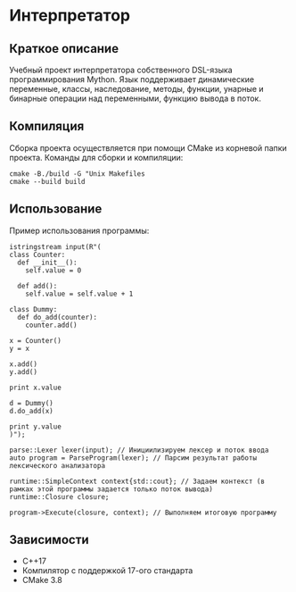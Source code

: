 # Интерпретатор
## Краткое описание
Учебный проект интерпретатора собственного DSL-языка программирования Mython. Язык поддерживает динамические переменные, классы, наследование, методы, функции, унарные и бинарные операции над переменными, функцию вывода в поток.
## Компиляция
Сборка проекта осуществляется при помощи CMake из корневой папки проекта. Команды для сборки и компиляции:
```
cmake -B./build -G "Unix Makefiles
cmake --build build
```
## Использование
Пример использования программы:
```
istringstream input(R"(
class Counter:
  def __init__():
    self.value = 0

  def add():
    self.value = self.value + 1

class Dummy:
  def do_add(counter):
    counter.add()

x = Counter()
y = x

x.add()
y.add()

print x.value

d = Dummy()
d.do_add(x)

print y.value
)");

parse::Lexer lexer(input); // Инициилизируем лексер и поток ввода
auto program = ParseProgram(lexer); // Парсим результат работы лексического анализатора

runtime::SimpleContext context{std::cout}; // Задаем контекст (в рамках этой программы задается только поток вывода)
runtime::Closure closure;

program->Execute(closure, context); // Выполняем итоговую программу
```
## Зависимости
* C++17
* Компилятор с поддержкой 17-ого стандарта
* CMake 3.8

